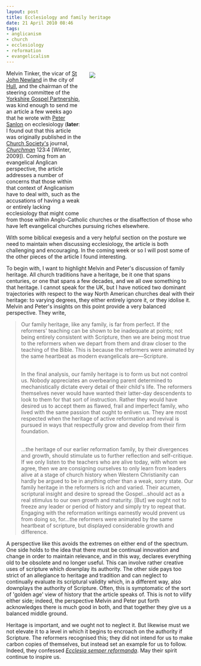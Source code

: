 ```yaml
---
layout: post
title: Ecclesiology and family heritage
date: 21 April 2010 08:46
tags:
- anglicanism
- church
- ecclesiology
- reformation
- evangelicalism
---
```

<div style="float: right; margin: 5px 1px 0px 20px; width: 281px; height: 375px;"><img src="https://dl.dropboxusercontent.com/u/3897986/Jake%20Blog%20Images/church_spire2.jpg" /></div>
<p>Melvin Tinker, the vicar of <a href="http://www.stjohnnewland.org.uk">St John Newland</a> in the city of <a href="http://en.wikipedia.org/wiki/Kingston_upon_Hull">Hull</a>, and the chairman of the steering committee of the <a href="http://www.ygp.org.uk/default.asp">Yorkshire Gospel Partnership</a>, was kind enough to send me an article a few weeks ago that he wrote with <a href="http://www.stilldeeper.com/index.php/contact-us">Peter Sanlon</a> on ecclesiology (<strong>later</strong>: I found out that this article was originally published in the <a href="http://www.churchsociety.org">Church Society's</a> journal, <a href="http://www.churchsociety.org/churchman/back_2000s.htm"><em>Churchman</em></a> 123:4 [Winter, 2009]). Coming from an evangelical Anglican perspective, the article addresses a number of concerns that those within that context of Anglicanism have to deal with, such as the accusations of having a weak or entirely lacking ecclesiology that might come from those within Anglo-Catholic churches or the disaffection of those who have left evangelical churches pursuing riches elsewhere.</p>
<p>With some biblical exegesis and a very helpful section on the posture we need to maintain when discussing ecclesiology, the article is both challenging and encouraging. In the coming week or so I will post some of the other pieces of the article I found interesting.</p>
<p>To begin with, I want to highlight Melvin and Peter's discussion of family heritage. All church traditions have a heritage, be it one that spans centuries, or one that spans a few decades, and we all owe something to that heritage. I cannot speak for the UK, but I have noticed two dominant trajectories with respect to the way North American churches deal with their heritage: to varying degrees, they either entirely ignore it, or they idolise it. Melvin and Peter's insights on this point provide a very balanced perspective. They write,</p>
<blockquote>
Our family heritage, like any family, is far from perfect. If the reformers' teaching can be shown to be inadequate at points; not being entirely consistent with Scripture, then we are being most true to the reformers when we depart from them and draw closer to the teaching of the Bible. This is because the reformers were animated by the same heartbeat as modern evangelicals are&mdash;Scripture.<br><br>

In the final analysis, our family heritage is to form us but not control us. Nobody appreciates an overbearing parent determined to mechanistically dictate every detail of their child's life. The reformers themselves never would have wanted their latter-day descendents to look to them for that sort of instruction. Rather they would have desired us to accept them as flawed, frail and imperfect family, who lived with the same passion that ought to enliven us. They are most respected when the heritage of active reformation and revival is pursued in ways that respectfully grow and develop from their firm foundation.<br><br>

...the heritage of our earlier reformation family, by their divergences and growth, should stimulate us to further reflection and self-critique. If we only listen to the teachers who are alive today, with whom we agree, then we are consigning ourselves to only learn from leaders alive at a stage of church history when Western Christianity can hardly be argued to be in anything other than a weak, sorry state. Our family heritage in the reformers is rich and varied. Their acumen, scriptural insight and desire to spread the Gospel...should act as a real stimulus to our own growth and maturity. [But] we ought not to freeze any leader or period of history and simply try to repeat that. Engaging with the reformation writings earnestly would prevent us from doing so, for...the reformers were animated by the same heartbeat of scripture, but displayed considerable growth and difference.
</blockquote>
<p>A perspective like this avoids the extremes on either end of the spectrum. One side holds to the idea that there must be continual innovation and change in order to maintain relevance, and in this way, declares everything old to be obsolete and no longer useful. This can involve rather creative uses of scripture which downplay its authority. The other side pays too strict of an allegiance to heritage and tradition and can neglect to continually evaluate its scriptural validity which, in a different way, also downplays the authority of Scripture. Often, this is symptomatic of the sort of 'golden age' view of history that the article speaks of. This is not to vilify either side; indeed, the perspective Melvin and Peter put forth acknowledges there is much good in both, and that together they give us a balanced middle ground.</p>

Heritage is important, and we ought not to neglect it. But likewise must we not elevate it to a level in which it begins to encroach on the authority if Scripture. The reformers recognised this; they did not intend for us to make carbon copies of themselves, but instead set an example for us to follow. Indeed, they confessed <a href="http://en.wikipedia.org/wiki/Ecclesia_semper_reformanda"><em>Ecclesia semper reformanda</em></a>. May their spirit continue to inspire us.
